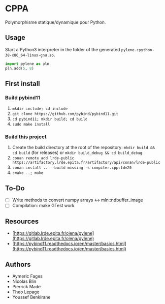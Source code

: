 # CPPA

Polymorphisme statique/dynamique pour Python.

## Usage

Start a Python3 interpreter in the folder of the generated `pylene.cpython-38-x86_64-linux-gnu.so`.

```python
import pylene as pln
pln.add(5, 8)
```

## First install

### Build pybind11

1. `mkdir include; cd include`
2. `git clone https://github.com/pybind/pybind11.git`
3. `cd pybind11; mkdir build; cd build`
4. `sudo make install`

### Build this project

1. Create the build directory at the root of the repository: `mkdir build && cd build` (for releases) or `mkdir build_debug && cd build_debug`
2. `conan remote add lrde-public https://artifactory.lrde.epita.fr/artifactory/api/conan/lrde-public`
3. `conan install .. --build missing -s compiler.cppstd=20`
4.  `cmake ..; make`

## To-Do

- [ ] Write methods to convert numpy arrays <-> mln::ndbuffer_image
- [ ] Compilation: make GTest work

## Resources

- [https://gitlab.lrde.epita.fr/olena/pylene](https://gitlab.lrde.epita.fr/olena/pylene)
- [https://pybind11.readthedocs.io/en/master/basics.html](https://pybind11.readthedocs.io/en/master/basics.html)

## Authors

- Aymeric Fages
- Nicolas Blin
- Pierrick Made
- Theo Lepage
- Youssef Benkirane